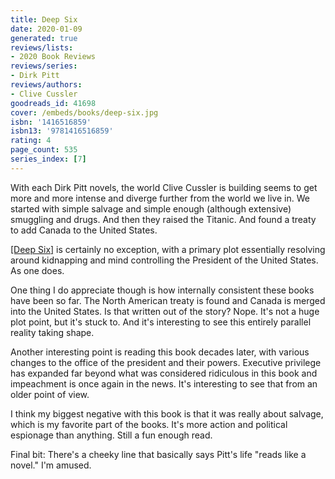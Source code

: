 ```yaml
---
title: Deep Six
date: 2020-01-09
generated: true
reviews/lists:
- 2020 Book Reviews
reviews/series:
- Dirk Pitt
reviews/authors:
- Clive Cussler
goodreads_id: 41698
cover: /embeds/books/deep-six.jpg
isbn: '1416516859'
isbn13: '9781416516859'
rating: 4
page_count: 535
series_index: [7]
---
```

With each Dirk Pitt novels, the world Clive Cussler is building seems to get more and more intense and diverge further from the world we live in. We started with simple salvage and simple enough (although extensive) smuggling and drugs. And then they raised the Titanic. And found a treaty to add Canada to the United States.  

[[Deep Six]]() is certainly no exception, with a primary plot essentially resolving around kidnapping and mind controlling the President of the United States. As one does.  

<!--more-->

One thing I do appreciate though is how internally consistent these books have been so far. The North American treaty is found and Canada is merged into the United States. Is that written out of the story? Nope. It's not a huge plot point, but it's stuck to. And it's interesting to see this entirely parallel reality taking shape.  

Another interesting point is reading this book decades later, with various changes to the office of the president and their powers. Executive privilege has expanded far beyond what was considered ridiculous in this book and impeachment is once again in the news. It's interesting to see that from an older point of view.  

I think my biggest negative with this book is that it was really about salvage, which is my favorite part of the books. It's more action and political espionage than anything. Still a fun enough read.  

Final bit: There's a cheeky line that basically says Pitt's life "reads like a novel." I'm amused.